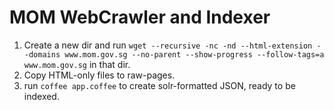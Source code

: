 MOM WebCrawler and Indexer
==========================

1. Create a new dir and run `wget --recursive -nc -nd --html-extension --domains www.mom.gov.sg --no-parent --show-progress --follow-tags=a www.mom.gov.sg` in that dir.
2. Copy HTML-only files to raw-pages.
3. run `coffee app.coffee` to create solr-formatted JSON, ready to be indexed.